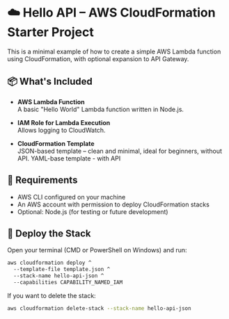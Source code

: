 # ☁️ Hello API – AWS CloudFormation Starter Project

This is a minimal example of how to create a simple AWS Lambda function using CloudFormation, with optional expansion to API Gateway.

## 📦 What's Included

- **AWS Lambda Function**  
  A basic "Hello World" Lambda function written in Node.js.

- **IAM Role for Lambda Execution**  
  Allows logging to CloudWatch.

- **CloudFormation Template**  
  JSON-based template – clean and minimal, ideal for beginners, without API.
  YAML-base template - with API

## 🧾 Requirements

- AWS CLI configured on your machine
- An AWS account with permission to deploy CloudFormation stacks
- Optional: Node.js (for testing or future development)

## 🚀 Deploy the Stack

Open your terminal (CMD or PowerShell on Windows) and run:

```bash
aws cloudformation deploy ^
  --template-file template.json ^
  --stack-name hello-api-json ^
  --capabilities CAPABILITY_NAMED_IAM
```

If you want to delete the stack:
```bash
aws cloudformation delete-stack --stack-name hello-api-json
```

